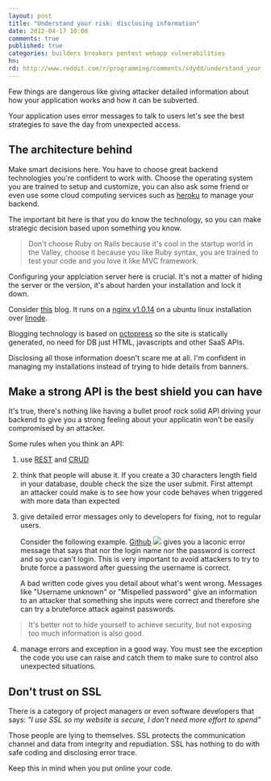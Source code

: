 ```yaml
---
layout: post
title: "Understand your risk: disclosing information"
date: 2012-04-17 10:00
comments: true
published: true
categories: builders breakers pentest webapp vulnerabilities
hn: 
rd: http://www.reddit.com/r/programming/comments/sdydd/understand_your_risk_disclosing_information/
---
```


Few things are dangerous like giving attacker detailed information about how
your application works and how it can be subverted.

Your application uses error messages to talk to users let's see the best
strategies to save the day from unexpected access.

<!-- more -->

## The architecture behind

Make smart decisions here. You have to choose great backend technologies you're confident to work with. 
Choose the operating system you are trained to setup and customize, you can
also ask some friend or even use some cloud computing services such as
[heroku](http://www.heroku.com) to manage your backend.

The important bit here is that you do know the technology, so you can make
strategic decision based upon something you know.

> Don't choose Ruby on Rails because it's cool in the startup world in the
> Valley, choose it because you like Ruby syntax, you are trained to test your
> code and you love it like MVC framework.

Configuring your applciation server here is crucial. It's not a matter of
hiding the server or the version, it's about harden your installation and lock
it down.

Consider [this](http://armoredcode.com) blog. It runs on a [nginx v1.0.14](http://nginx.org/) 
on a ubuntu linux installation over [linode](http://www.linode.com/).

Blogging technology is based on [octopress](http://octopress.org/) so the site
is statically generated, no need for DB just HTML, javascripts and other SaaS
APIs.

Disclosing all those information doesn't scare me at all. I'm confident in
managing my installations instead of trying to hide details from banners.

## Make a strong API is the best shield you can have

It's true, there's nothing like having a bullet proof rock solid API driving
your backend to give you a strong feeling about your applicatin won't be easily
compromised by an attacker.

Some rules when you think an API:

1. use [REST](http://en.wikipedia.org/wiki/Representational_state_transfer) and
   [CRUD](http://en.wikipedia.org/wiki/Create,_read,_update_and_delete)
2. think that people will abuse it. If you create a 30 characters length field
   in your database, double check the size the user submit. First attempt an
   attacker could make is to see how your code behaves when triggered with more
   data than expected
3. give detailed error messages only to developers for fixing, not to regular
   users. 

   Consider the following example. [Github](http://github.com) ![](/images/github-failed-login.png)
   gives you a laconic error message that says that nor the login name nor the
   password is correct and so you can't login. This is very important to avoid
   attackers to try to brute force a password after guessing the username is
   correct.

   A bad written code gives you detail about what's went wrong. Messages like
   "Username unknown" or "Mispelled password" give an information to an attacker
   that something she inputs were correct and therefore she can try a bruteforce
   attack against passwords.

> It's better not to hide yourself to achieve security, but not exposing too
> much information is also good.

4. manage errors and exception in a good way. You must see the exception the
   code you use can raise and catch them to make sure to control also
   unexpected situations.

## Don't trust on SSL

There is a category of project managers or even software developers that says:
_"I use SSL so my website is secure, I don't need more effort to spend"_

Those people are lying to themselves. SSL protects the communication channel
and data from integrity and repudiation. SSL has nothing to do with safe coding
and disclosing error trace.

Keep this in mind when you put online your code.

